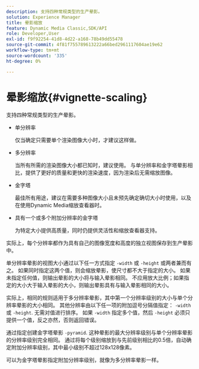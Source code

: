 ```yaml
---
description: 支持四种常规类型的生产晕影。
solution: Experience Manager
title: 晕影缩放
feature: Dynamic Media Classic,SDK/API
role: Developer,User
exl-id: f9f92254-41d8-4d22-a168-78b49dd55478
source-git-commit: 4f81f755789613222a66bed2961117604ae19e62
workflow-type: tm+mt
source-wordcount: '335'
ht-degree: 0%

---
```


# 晕影缩放{#vignette-scaling}

支持四种常规类型的生产晕影。

* 单分辨率

  仅当确定只需要单个渲染图像大小时，才建议这样做。
* 多分辨率

  当所有所需的渲染图像大小都已知时，建议使用。 与单分辨率和金字塔晕影相比，提供了更好的质量和更快的渲染速度，因为渲染后无需缩放图像。
* 金字塔

  最佳所有用途，建议在需要多种图像大小且未预先确定确切大小时使用，以及在使用Dynamic Media缩放查看器时。
* 具有一个或多个附加分辨率的金字塔

  为特定大小提供高质量，同时仍提供灵活性和缩放查看器支持。

实际上，每个分辨率都作为具有自己的图像宽度和高度的独立视图保存到生产晕影中。

单分辨率晕影的视图大小通过以下任一方式指定 `-width` 或 `-height` 或两者兼而有之。 如果同时指定这两个值，则会缩放晕影，使尺寸都不大于指定的大小。 如果未指定任何值，则输出晕影的大小将与输入晕影相同。 不应用放大比例；如果指定的大小大于输入晕影的大小，则输出晕影具有与输入晕影相同的大小。

实际上，相同的规则适用于多分辨率晕影，其中第一个分辨率级别的大小与单个分辨率晕影的大小相同。 其他分辨率由以下任一项的附加逗号分隔值指定： `-width` 或 `-height`. 无需对值进行排序。 如果 `-width` 指定多个值，然后 `-height` 必须只提供一个值，反之亦然，否则返回错误。

通过指定创建金字塔晕影 `-pyramid`. 这种晕影的最大分辨率级别与单个分辨率晕影的分辨率级别完全相同。 通过将每个级别缩放到与先前级别相比的0.5倍，自动确定附加分辨率级别，其中最小级别不超过128x128像素。

可以为金字塔晕影指定附加分辨率级别，就像为多分辨率晕影一样。
